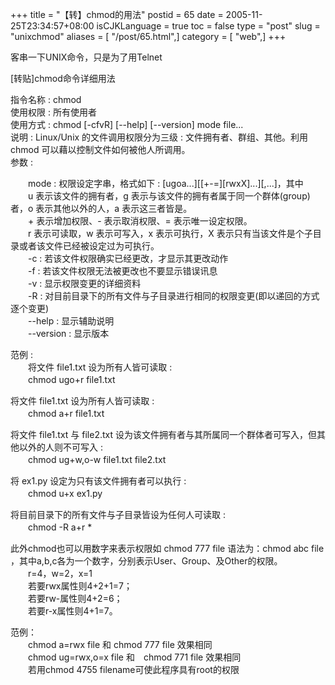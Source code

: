+++
title = "【转】chmod的用法"
postid = 65
date = 2005-11-25T23:34:57+08:00
isCJKLanguage = true
toc = false
type = "post"
slug = "unixchmod"
aliases = [ "/post/65.html",]
category = [ "web",]
+++


客串一下UNIX命令，只是为了用Telnet


[转贴]chmod命令详细用法

指令名称 : chmod  
使用权限 : 所有使用者  
使用方式 : chmod [-cfvR] [--help] [--version] mode file...  
说明 : Linux/Unix 的文件调用权限分为三级 : 文件拥有者、群组、其他。利用
chmod 可以藉以控制文件如何被他人所调用。  
参数 :

<!--more-->  
　　mode : 权限设定字串，格式如下 :
[ugoa...][[+-=][rwxX]...][,...]，其中  
　　u 表示该文件的拥有者，g
表示与该文件的拥有者属于同一个群体(group)者，o 表示其他以外的人，a
表示这三者皆是。  
　　+ 表示增加权限、- 表示取消权限、= 表示唯一设定权限。  
　　r 表示可读取，w 表示可写入，x 表示可执行，X
表示只有当该文件是个子目录或者该文件已经被设定过为可执行。  
　　-c : 若该文件权限确实已经更改，才显示其更改动作  
　　-f : 若该文件权限无法被更改也不要显示错误讯息  
　　-v : 显示权限变更的详细资料  
　　-R :
对目前目录下的所有文件与子目录进行相同的权限变更(即以递回的方式逐个变更)  
　　--help : 显示辅助说明  
　　--version : 显示版本

范例 :  
　　将文件 file1.txt 设为所有人皆可读取 :  
　　chmod ugo+r file1.txt

将文件 file1.txt 设为所有人皆可读取 :  
　　chmod a+r file1.txt

将文件 file1.txt 与 file2.txt
设为该文件拥有者与其所属同一个群体者可写入，但其他以外的人则不可写入 :  
　　chmod ug+w,o-w file1.txt file2.txt

将 ex1.py 设定为只有该文件拥有者可以执行 :  
　　chmod u+x ex1.py

将目前目录下的所有文件与子目录皆设为任何人可读取 :  
　　chmod -R a+r \*

此外chmod也可以用数字来表示权限如 chmod 777 file 语法为：chmod abc file
，其中a,b,c各为一个数字，分别表示User、Group、及Other的权限。  
　　r=4，w=2，x=1  
　　若要rwx属性则4+2+1=7；  
　　若要rw-属性则4+2=6；  
　　若要r-x属性则4+1=7。

范例：  
　　chmod a=rwx file 和 chmod 777 file 效果相同  
　　chmod ug=rwx,o=x file 和　chmod 771 file 效果相同  
　　若用chmod 4755 filename可使此程序具有root的权限


